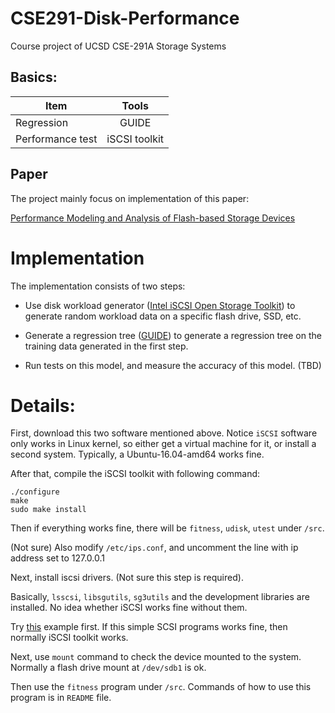 # CSE291-Disk-Performance
Course project of UCSD CSE-291A Storage Systems

## Basics:

| Item  | Tools |
| ----- |:-----:|
|Regression| GUIDE |
|Performance test| iSCSI toolkit |


## Paper
The project mainly focus on implementation of this paper:

[Performance Modeling and Analysis of Flash-based Storage Devices](http://ieeexplore.ieee.org/stamp/stamp.jsp?arnumber=5937213)

# Implementation 

The implementation consists of two steps:

* Use disk workload generator ([Intel iSCSI Open Storage Toolkit](https://sourceforge.net/projects/intel-iscsi/?source=typ_redirect)) to generate random workload data on a specific flash drive, SSD, etc.

* Generate a regression tree ([GUIDE](http://pages.stat.wisc.edu/~loh/treeprogs/guide/)) to generate a regression tree on the training data generated in the first step. 

* Run tests on this model, and measure the accuracy of this model. (TBD)

# Details:

First, download this two software mentioned above. Notice `iSCSI` software only works in Linux kernel, so either get a virtual machine for it, or install a second system. Typically, a Ubuntu-16.04-amd64 works fine. 

After that, compile the iSCSI toolkit with following command:
```
./configure
make
sudo make install
```

Then if everything works fine, there will be `fitness`, `udisk`, `utest` under `/src`. 

(Not sure) Also modify `/etc/ips.conf`, and uncomment the line with ip address set to 127.0.0.1

Next, install iscsi drivers. (Not sure this step is required). 

Basically, `lsscsi`, `libsgutils`, `sg3utils` and the development libraries are installed. No idea whether iSCSI works fine without them. 

Try [this](https://www.ibm.com/developerworks/library/l-scsi-api/) example first. If this simple SCSI programs works fine, then normally iSCSI toolkit works. 

Next, use `mount` command to check the device mounted to the system. Normally a flash drive mount at `/dev/sdb1` is ok. 

Then use the `fitness` program under `/src`. Commands of how to use this program is in `README` file. 
